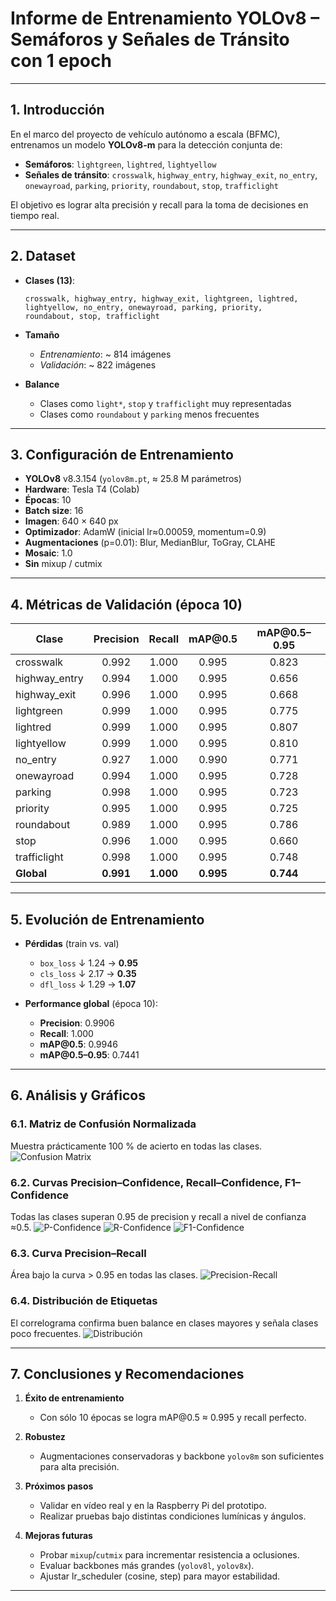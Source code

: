 # Informe de Entrenamiento YOLOv8 – Semáforos y Señales de Tránsito con 1 epoch

---

## 1. Introducción

En el marco del proyecto de vehículo autónomo a escala (BFMC), entrenamos un modelo **YOLOv8-m** para la detección conjunta de:

- **Semáforos**: `lightgreen`, `lightred`, `lightyellow`
- **Señales de tránsito**: `crosswalk`, `highway_entry`, `highway_exit`, `no_entry`, `onewayroad`, `parking`, `priority`, `roundabout`, `stop`, `trafficlight`

El objetivo es lograr alta precisión y recall para la toma de decisiones en tiempo real.

---

## 2. Dataset

- **Clases (13)**:

  ```
  crosswalk, highway_entry, highway_exit, lightgreen, lightred,
  lightyellow, no_entry, onewayroad, parking, priority,
  roundabout, stop, trafficlight
  ```

- **Tamaño**

  - _Entrenamiento_: \~ 814 imágenes
  - _Validación_: \~ 822 imágenes

- **Balance**

  - Clases como `light*`, `stop` y `trafficlight` muy representadas
  - Clases como `roundabout` y `parking` menos frecuentes

---

## 3. Configuración de Entrenamiento

- **YOLOv8** v8.3.154 (`yolov8m.pt`, ≈ 25.8 M parámetros)
- **Hardware**: Tesla T4 (Colab)
- **Épocas**: 10
- **Batch size**: 16
- **Imagen**: 640 × 640 px
- **Optimizador**: AdamW (inicial lr≈0.00059, momentum=0.9)
- **Augmentaciones** (p=0.01): Blur, MedianBlur, ToGray, CLAHE
- **Mosaic**: 1.0
- **Sin** mixup / cutmix

---

## 4. Métricas de Validación (época 10)

| Clase         | Precision |  Recall   | mAP\@0.5  | mAP\@0.5–0.95 |
| ------------- | :-------: | :-------: | :-------: | :-----------: |
| crosswalk     |   0.992   |   1.000   |   0.995   |     0.823     |
| highway_entry |   0.994   |   1.000   |   0.995   |     0.656     |
| highway_exit  |   0.996   |   1.000   |   0.995   |     0.668     |
| lightgreen    |   0.999   |   1.000   |   0.995   |     0.775     |
| lightred      |   0.999   |   1.000   |   0.995   |     0.807     |
| lightyellow   |   0.999   |   1.000   |   0.995   |     0.810     |
| no_entry      |   0.927   |   1.000   |   0.990   |     0.771     |
| onewayroad    |   0.994   |   1.000   |   0.995   |     0.728     |
| parking       |   0.998   |   1.000   |   0.995   |     0.723     |
| priority      |   0.995   |   1.000   |   0.995   |     0.725     |
| roundabout    |   0.989   |   1.000   |   0.995   |     0.786     |
| stop          |   0.996   |   1.000   |   0.995   |     0.660     |
| trafficlight  |   0.998   |   1.000   |   0.995   |     0.748     |
| **Global**    | **0.991** | **1.000** | **0.995** |   **0.744**   |

---

## 5. Evolución de Entrenamiento

- **Pérdidas** (train vs. val)

  - `box_loss` ↓ 1.24 → **0.95**
  - `cls_loss` ↓ 2.17 → **0.35**
  - `dfl_loss` ↓ 1.29 → **1.07**

- **Performance global** (época 10):

  - **Precision**: 0.9906
  - **Recall**: 1.000
  - **mAP\@0.5**: 0.9946
  - **mAP\@0.5–0.95**: 0.7441

---

## 6. Análisis y Gráficos

### 6.1. Matriz de Confusión Normalizada

Muestra prácticamente 100 % de acierto en todas las clases.
![Confusion Matrix](images/1-epoch/confusion_matrix_normalized.png)

### 6.2. Curvas Precision–Confidence, Recall–Confidence, F1–Confidence

Todas las clases superan 0.95 de precision y recall a nivel de confianza ≈0.5.
![P-Confidence](images/1-epoch/P_curve.png)
![R-Confidence](images/1-epoch/R_curve.png)
![F1-Confidence](images/1-epoch/F1_curve.png)

### 6.3. Curva Precision–Recall

Área bajo la curva > 0.95 en todas las clases.
![Precision-Recall](images/1-epoch/PR_curve.png)

### 6.4. Distribución de Etiquetas

El correlograma confirma buen balance en clases mayores y señala clases poco frecuentes.
![Distribución](images/1-epoch/labels_correlogram.jpg)

---

## 7. Conclusiones y Recomendaciones

1. **Éxito de entrenamiento**

   - Con sólo 10 épocas se logra mAP\@0.5 ≈ 0.995 y recall perfecto.

2. **Robustez**

   - Augmentaciones conservadoras y backbone `yolov8m` son suficientes para alta precisión.

3. **Próximos pasos**

   - Validar en vídeo real y en la Raspberry Pi del prototipo.
   - Realizar pruebas bajo distintas condiciones lumínicas y ángulos.

4. **Mejoras futuras**

   - Probar `mixup`/`cutmix` para incrementar resistencia a oclusiones.
   - Evaluar backbones más grandes (`yolov8l`, `yolov8x`).
   - Ajustar lr_scheduler (cosine, step) para mayor estabilidad.

---
